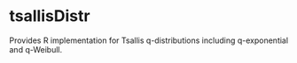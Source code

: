 # tsallisDistr
Provides R implementation for Tsallis q-distributions including q-exponential and q-Weibull.
